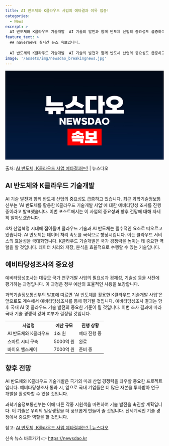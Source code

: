 ```yaml
---
title: AI 반도체와 K클라우드 사업의 예타결과 이목 집중! 
categories:
  - News
excerpt: >
  AI 반도체와 K클라우드 기술개발  AI 기술의 발전과 함께 반도체 산업의 중요성도 급증하고 있습니다. 최근…
feature_text: >
  ## navernews 실시간 뉴스 속보입니다.

  AI 반도체와 K클라우드 기술개발  AI 기술의 발전과 함께 반도체 산업의 중요성도 급증하고 있습니다. 최근…
image: '/assets/img/newsdao_breakingnews.jpg'
---
```


![뉴스다오 속보](/assets/img/newsdao_breakingnews.jpg)

<p>출처: <a href="https://newsdao.kr/4371" rel="dofollow">AI 반도체, K클라우드 사업 예타결과는?</a> | 뉴스다오</p>

<h2 data-ke-size="size26">AI 반도체와 K클라우드 기술개발</h2>
AI 기술 발전과 함께 반도체 산업의 중요성도 급증하고 있습니다. 최근 과학기술정보통신부는 'AI 반도체를 활용한 K클라우드 기술개발 사업'에 대한 예비타당성 조사를 진행 중이라고 발표했습니다. 이번 포스트에서는 이 사업의 중요성과 향후 전망에 대해 자세히 알아보겠습니다.

<p data-ke-size="size16">4차 산업혁명 시대에 접어들며 클라우드 기술과 AI 반도체는 필수적인 요소로 떠오르고 있습니다. AI 반도체는 데이터 처리 속도를 극적으로 향상시킵니다. 이는 클라우드 서비스의 효율성을 극대화합니다. K클라우드 기술개발은 국가 경쟁력을 높이는 데 중요한 역할을 할 것입니다. 데이터 처리와 저장, 분석을 효율적으로 수행할 수 있는 기술입니다.</p>

<h2 data-ke-size="size26">예비타당성조사의 중요성</h2>
예비타당성조사는 대규모 국가 연구개발 사업의 필요성과 경제성, 기술성 등을 사전에 평가하는 과정입니다. 이 과정은 정부 예산의 효율적인 사용을 보장합니다.

<p data-ke-size="size16">과학기술정보통신부의 발표에 따르면 'AI 반도체를 활용한 K클라우드 기술개발 사업'은 앞으로도 계속해서 예비타당성조사를 통해 평가될 것입니다. 예비타당성조사 결과는 향후 국내 AI 및 클라우드 기술 발전의 중요한 기준이 될 것입니다. 이번 조사 결과에 따라 국내 기술 경쟁력 강화 여부가 결정될 것입니다.</p>

<table>
  <tr>
    <th>사업명</th>
    <th>예산 규모</th>
    <th>진행 상황</th>
  </tr>
  <tr>
    <td>AI 반도체와 K클라우드</td>
    <td>1조 원</td>
    <td>예타 진행 중</td>
  </tr>
  <tr>
    <td>스마트 시티 구축</td>
    <td>5000억 원</td>
    <td>완료</td>
  </tr>
  <tr>
    <td>바이오 헬스케어</td>
    <td>7000억 원</td>
    <td>준비 중</td>
  </tr>
</table>

<h2 data-ke-size="size26">향후 전망</h2>
AI 반도체와 K클라우드 기술개발은 국가의 미래 산업 경쟁력을 좌우할 중요한 프로젝트입니다. 예비타당성조사 통과 시, 앞으로 국내 기업들은 더 많은 자본을 투자받아 연구 개발을 활성화할 수 있을 것입니다.

<p data-ke-size="size16">과학기술정보통신부는 이에 따른 각종 지원책을 마련하여 기술 발전을 촉진할 계획입니다. 이 기술은 우리의 일상생활을 더 풍요롭게 만들어 줄 것입니다. 전세계적인 기술 경쟁에서 중요한 역할을 할 것입니다.</p>

참고: [AI 반도체, K클라우드 사업 예타결과는? | 뉴스다오](https://newsdao.kr/4371) 

신속 뉴스 바로가기 👉 <a href="https://newsdao.kr" rel="dofollow">https://newsdao.kr</a>


